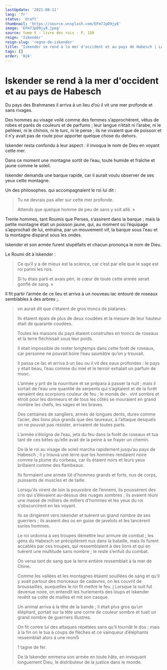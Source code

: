 ```yaml
---
lastUpdate: '2021-08-11'
lang: 'fr'
status: 'draft'
thumbnail: 'https://source.unsplash.com/EFm7JpD9jy8'
image: 'EFm7JpD9jy8.jpeg'
source: tome V - livre des rois - P. 158
reign: 'Iskender'
reign-slug: 'regne-de-iskender'
title: "Iskender se rend à la mer d'occident et au pays de Habesch | Le Livre des Rois | Shâhnâmeh"
tags: []
order: '024'
---
```


<!-- LTeX: language=fr -->

# Iskender se rend à la mer d'occident et au pays de Habesch

Du pays des Brahmanes il arriva à un lieu d’où il vit une mer profonde et sans rivages.

Des hommes au visage voilé comme des femmes s’approchèrent, vêtus de robes et parés de couleurs et de parfums ; leur langue n’était ni l’arabe, ni le pehlewi, ni le chinois, ni le turc, ni le perse ; ils ne vivaient que de poisson et il n’y avait pas de route pour apporter quelque chose du dehors.

Iskender resta confondu à leur aspect : il invoqua le nom de Dieu en voyant cette mer.

Dans ce moment une montagne sortit de l’eau, toute humide et fraîche et jaune comme le soleil.

Iskender demanda une barque rapide, car il aurait voulu observer de ses yeux cette montagne.

Un des philosophes. qui accompagnaient le roi lui dit :

> Tu ne devrais pas aller sur cette mer profonde.
>
> Attends que quelque homme de peu de sans y soit allé. »

Trente hommes, tant Roumis que Perses, s’assirent dans la barque ; mais la petite montagne était un poisson jaune, qui, au moment où l’équipage s’approchait de lui, entraîna, par un mouvement vif, la barque sous l’eau et la montagne disparut sous les ondes.

Iskender et son armée furent stupéfaits et chacun prononça le nom de Dieu.

Le Roumi dit à Iskender :

> Ce qu’il y a de mieux est la science, car c’est par elle que le sage est roi parmi les rois.
>
> Si tu étais parti et avais péri, le cœur de toute cette armée serait gonflé de sang. »

Il fit partir l’armée de ce lieu et arriva à un nouveau lac entouré de roseaux semblables à des arbres ;.
>
> on aurait dit que c’étaient de gros troncs de platanes.
>
> Ils étaient épais de plus de deux coudées et la mesure de leur hauteur était de quarante coudées.
>
> Toutes les maisons du pays étaient construites en troncs de roseaux et la terre fléchissait sous leur poids.
>
> Il était impossible de rester longtemps dans cette forêt de roseaux, car personne ne pouvait boire l’eau saumâtre qu’on y trouvait.
>
> Il passa ce lac et arriva à un lieu ou il vit des eaux profondes : le pays y était beau, l’eau comme du miel et le terroir exhalait un parfum de musc.
>
> L’armée y prit de la nourriture et se prépara à passer la nuit ; mais il sortait de l’eau une quantité de serpents qui s’agitaient et de la forêt venaient des scorpions couleur de feu ; le monde de-. vint sombre et étroit pour les dormeurs et de tous les côtés se mouraient en grand nombre les chefs, les sages et les braves.
>
> Des centaines de sangliers, armés de longues dents, dures comme l’acier, des lions plus grands que des taureaux, à l’attaque desquels on ne pouvait pas résister, arrivaient de toutes parts.
>
> L’armée s’éloigna de l’eau, jeta du feu dans la forêt de roseaux et tua tant de ces bêtes qu’elle avait de la peine à se frayer un chemin.
>
> De là le roi au visage de soleil marcha rapidement jusqu’au pays de Habesch ; il y trouva une terre que les hommes rendaient noire comme la plume du corbeau, car ils étaient noirs et leurs yeux brillaient comme des flambeaux.
>
> Ils formaient une armée lût d’hommes grands et forts, nus de corps, puissants de muscles et de taille.
>
> Lorsqu’ils virent de loin la poussière de l’ennemi, ils poussèrent des cris qui s’élevaient au-dessus des nuages sombres ; ils avaient réuni une masse de milliers de milliers d’hommes et les yeux du roi s’obscurcirent en les voyant.
>
> Ils se dirigèrent vers Iskender et tuèrent un grand nombre de ses guerriers ; ils avaient des os en guise de javelots et les lancèrent suries hommes.
>
> Le roi ordonna à ses troupes démettre leur armure de combat ; les gens du Habesch se précipitèrent nus dans la bataille, mais ils furent accablés par ces troupes, qui ressemblaient à des lions et qui en tuèrent une multitude sans nombre ; le reste s’enfuit du combat.
>
> On versa tant de sang que la terre entière ressemblait à la mer de Chine.
>
> Comme les vallées et les montagnes étaient souillées de sang et qu’il y avait partout des monceaux de cadavres, on les couvrit de broussailles, auxquelles le roi fit mettre le feu. j Lorsque la nuit fut devenue noire, on entendit les hurlements des loups et Iskender revêtit sa cotte de mailles et mit son casque.
>
> Un animal arriva à la tête de la bande ; il était plus gros qu’un éléphant, portait sur la tête une corne de couleur sombre et tuait un grand nombre de guerriers illustres.
>
> On fit contre lui des attaques répétées sans qu’il tournât le dos ; mais à la fin on le tua à coups de flèches et ce vainqueur d’éléphants ressemblait alors à une moni5
>
> 1
tagne de fer.
>
> De là Iskender emmena son armée en toute hâte, en invoquant longuement Dieu, le distributeur de la justice dans le monde.
